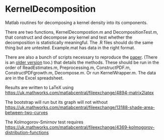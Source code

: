 # KernelDecomposition
Matlab routines for decomposing a kernel density into its components.

There are two functions, KernelDecompostion.m and DecompositionTest.m, that construct and decompose any kernel and test whether the decomposition is statistically meaningful. The .R files should do the same thing but are untested. Example.mat has data in the right format.

There are also a bunch of scripts necessary to reproduce the [paper](https://ideas.repec.org/p/sus/susewp/0821.html). (There is an [older version](https://ideas.repec.org/p/sus/susewp/0720.html) too.) that details the methods. These should be run in the order of ReadEstimates.m, Preprocessing.m, ConstructPDF.m, ConstructPDFgrowth.m, Decompose.m. Or run KernelWrapper.m. The data are in the Excel spreadsheet.

Results are written to LaTeX using https://uk.mathworks.com/matlabcentral/fileexchange/4894-matrix2latex

The bootstrap will run but its graph will not without https://uk.mathworks.com/matlabcentral/fileexchange/13188-shade-area-between-two-curves

The Kolmogorov-Smirnov test requires https://uk.mathworks.com/matlabcentral/fileexchange/4369-kolmogorov-distribution-functions
